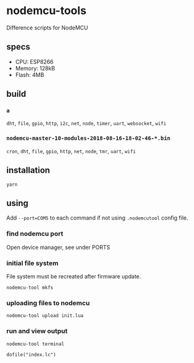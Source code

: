 # nodemcu-tools

Difference scripts for NodeMCU

## specs

 - CPU: ESP8266
 - Memory: 128kB
 - Flash: 4MB

## build

### `a`

`dht`, `file`, `gpio`, `http`, `i2c`, `net`, `node`, `timer`, `uart`, `websocket`, `wifi`

### `nodemcu-master-10-modules-2018-08-16-18-02-46-*.bin`

`cron`, `dht`, `file`, `gpio`, `http`, `net`, `node`, `tmr`, `uart`, `wifi`

## installation

`yarn`

## using

Add `--port=COM5` to each command if not using `.nodemcutool` config file.

### find nodemcu port

Open device manager, see under PORTS

### initial file system

File system must be recreated after firmware update.

`nodemcu-tool mkfs`

### uploading files to nodemcu

`nodemcu-tool upload init.lua`

### run and view output

`nodemcu-tool terminal`

`dofile("index.lc")`
